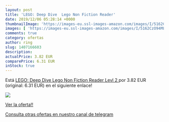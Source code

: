 ```yaml
---
layout: post
title: 'LEGO: Deep Dive  Lego Non Fiction Reader'
date: 2019/12/06 05:28:14 +0000
thumbnailImage: 'https://images-eu.ssl-images-amazon.com/images/I/5162CzO94ML._SL200_.jpg'
images: [ 'https://images-eu.ssl-images-amazon.com/images/I/5162CzO94ML._SL200_.jpg' ]
comments: true
category: ofertas
author: ring
slug: 1407166603
description:
actualPrice: 3.82 EUR
comparePrice: 6.31 EUR
inStock: true
---
```


Está [LEGO: Deep Dive  Lego Non Fiction Reader Levl 2 ](https://www.amazon.com/dp/1407166603/?tag=redken08-20) por 3.82 EUR (original: 6.31 EUR) en el siguiente enlace!

[![](https://images-eu.ssl-images-amazon.com/images/I/5162CzO94ML._SL200_.jpg)](https://www.amazon.com/dp/1407166603/?tag=redken08-20)

[Ver la oferta!!](https://www.amazon.com/dp/1407166603/?tag=redken08-20)

[Consulta otras ofertas en nuestro canal de telegram](https://t.me/s/ofertas25)
